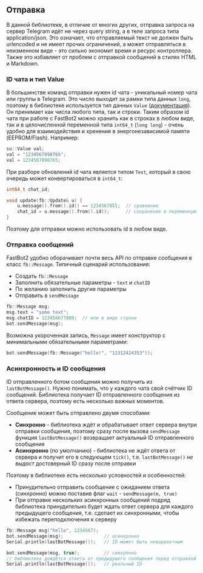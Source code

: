 ## Отправка
В данной библиотеке, в отличие от многих других, отправка запроса на сервер Telegram идёт не через query string, а в теле запроса типа application/json. Это означает, что отправляемый текст не должен быть urlencoded и не имеет прочих ограничений, а может отправляться в неизменном виде - это сильно экономит время и ресурс контроллера. Также это избавляет от проблем с отправкой сообщений в стилях HTML и Markdown.

### ID чата и тип Value
В большинстве команд отправки нужен id чата - уникальный номер чата или группы в Telegram. Это число выходит за рамки типа данных `long`, поэтому в библиотеке используется тип данных `Value` ([документация](https://github.com/GyverLibs/StringUtils?tab=readme-ov-file#suvalue)). Он принимает как числа любого типа, так и строки. Таким образом id чата при работе с FastBot2 можно хранить как в строках в любом виде, так и в целочисленной переменной типа `int64_t` (`long long`) - очень удобно для взаимодействия и хренения в энергонезависимой памяти (EEPROM/Flash). Например:
```cpp
su::Value val;
val = "1234567898765";
val = 1234567898765;
```

При разборе обновлений id чата является типом `Text`, который в свою очередь может конвертироваться в `int64_t`:
```cpp
int64_t chat_id;

void update(fb::Update& u) {
    u.message().from().id() == 12345678ll;  // сравнение
    chat_id = u.message().from().id();      // сохранение в переменную
}
```
Поэтому для отправки можно использовать id в любом виде.

### Отправка сообщений
FastBot2 удобно оборачивает почти весь API по отправке сообщения в класс `fb::Message`. Типичный сценарий использования:
- Создать `fb::Message`
- Заполнить обязательные параметры - `text` и `chatID`
- По желанию заполнить другие параметры
- Отправить в `sendMessage`

```cpp
fb::Message msg;
msg.text = "some text";
msg.chatID = 123456677889;  // или в виде строки
bot.sendMessage(msg);
```

Возможна укороченная запись, `Message` имеет конструктор с минимальными обязательными параметрами:
```cpp
bot.sendMessage(fb::Message("hello!", "12312424353"));
```

### Асинхронность и ID сообщения
ID отправленного ботом сообщения можно получить из `lastBotMessage()`. Нужно понимать, что у каждого чата свой счётчик ID сообщений. Библиотека получает ID отправленного сообщения из ответа сервера, поэтому есть несколько важных моментов.

Сообщение может быть отправлено двумя способами:
- **Синхронно** - библиотека ждёт и обрабатывает ответ сервера внутри отправки сообщения, поэтому сразу после вызова `sendMessage` функция `lastBotMessage()` возвращает актуальный ID отправленного сообщения
- **Асинхронно** (по умолчанию) - библиотека не ждёт ответа от сервера и получит его в следующем `tick()`, т.е. `lastBotMessage()` *не выдаст* достоверный ID сразу после отправки

Поэтому в библиотеке есть несколько условностей и особенностей:
- Принудительно отправить сообщение с ожиданием ответа (синхронно) можно поставив флаг `wait` - `sendMessage(m, true)`
- При отправке нескольких асинхронных сообщений подряд библиотека принудительно будет ждать ответ сервера для каждого предыдущего сообщения, т.е. сделает их синхронными, чтобы избежать переподключения к серверу

```cpp
fb::Message msg("hello", 1234567);
bot.sendMessage(msg);               // асинхронно
Serial.println(lastBotMessage());   // ID может быть некорректным

bot.sendMessage(msg, true);         // синхронно
// библиотека дождётся ответа от предыдущего сообщения перед отправкой нового
Serial.println(lastBotMessage());   // реальный ID
```